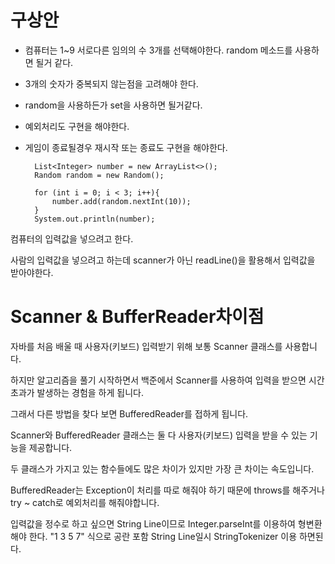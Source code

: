 # 구상안

- 컴퓨터는 1~9 서로다른 임의의 수 3개를 선택해야한다. random 메소드를 사용하면 될거 같다.
- 3개의 숫자가 중복되지 않는점을 고려해야 한다.
- random을 사용하든가 set을 사용하면 될거같다.
- 예외처리도 구현을 해야한다.
- 게임이 종료될경우 재시작 또는 종료도 구현을 해야한다.

        List<Integer> number = new ArrayList<>();
        Random random = new Random();

        for (int i = 0; i < 3; i++){
            number.add(random.nextInt(10));
        }
        System.out.println(number);

컴퓨터의 입력값을 넣으려고 한다.

사람의 입력값을 넣으려고 하는데 scanner가 아닌 readLine()을 활용해서 입력값을 받아야한다.


# Scanner & BufferReader차이점
자바를 처음 배울 때 사용자(키보드) 입력받기 위해 보통 Scanner 클래스를 사용합니다. 

하지만 알고리즘을 풀기 시작하면서 백준에서 Scanner를 사용하여 입력을 받으면 시간초과가 발생하는 경험을 하게 됩니다. 

그래서 다른 방법을 찾다 보면 BufferedReader를 접하게 됩니다.

Scanner와 BufferedReader 클래스는 둘 다 사용자(키보드) 입력을 받을 수 있는 기능을 제공합니다. 

두 클래스가 가지고 있는 함수들에도 많은 차이가 있지만 가장 큰 차이는 속도입니다.

BufferedReader는 Exception이 처리를 따로 해줘야 하기 때문에 throws를 해주거나
try ~ catch로 예외처리를 해줘야합니다.

입력값을 정수로 하고 싶으면 String Line이므로 Integer.parseInt를 이용하여 형변환해야 한다.
"1 3 5 7" 식으로 공란 포함 String Line일시 StringTokenizer 이용 하면된다.

